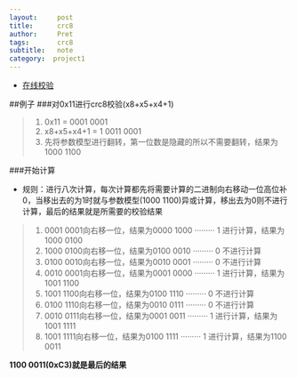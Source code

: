```yaml
---
layout:     post
title:      crc8
author:     Pret
tags: 		crc8
subtitle:  	note
category:  project1
---
```

<!-- Start Writing Below in Markdown -->

* [在线校验](http://www.ip33.com/crc.html)

##例子
###对0x11进行crc8校验(x8+x5+x4+1)

>1. 0x11 = 0001 0001
>2. x8+x5+x4+1 = 1 0011 0001
>3. 先将参数模型进行翻转，第一位数是隐藏的所以不需要翻转，结果为1000 1100

###开始计算

* 规则：进行八次计算，每次计算都先将需要计算的二进制向右移动一位高位补0，当移出去的为1时就与参数模型(1000 1100)异或计算，移出去为0则不进行计算，最后的结果就是所需要的校验结果

>1. 0001 0001向右移一位，结果为0000 1000 ········· 1 进行计算，结果为1000 0100
>2. 1000 0100向右移一位，结果为0100 0010 ········· 0 不进行计算
>3. 0100 0010向右移一位，结果为0010 0001 ········· 0 不进行计算
>4. 0010 0001向右移一位，结果为0001 0000 ········· 1 进行计算，结果为1001 1100
>5. 1001 1100向右移一位，结果为0100 1110 ········· 0 不进行计算
>6. 0100 1110向右移一位，结果为0010 0111 ········· 0 不进行计算
>7. 0010 0111向右移一位，结果为0001 0011 ········· 1 进行计算，结果为1001 1111
>8. 1001 1111向右移一位，结果为0100 1111 ········· 1 进行计算，结果为1100 0011

**1100 0011(0xC3)就是最后的结果**